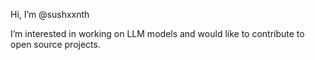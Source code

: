   Hi, I’m @sushxxnth
  
  I’m interested in working on LLM models and would like to contribute to open source projects.

<!---
sushxxnth/sushxxnth is a ✨ special ✨ repository because its `README.md` (this file) appears on your GitHub profile.
You can click the Preview link to take a look at your changes.
--->
